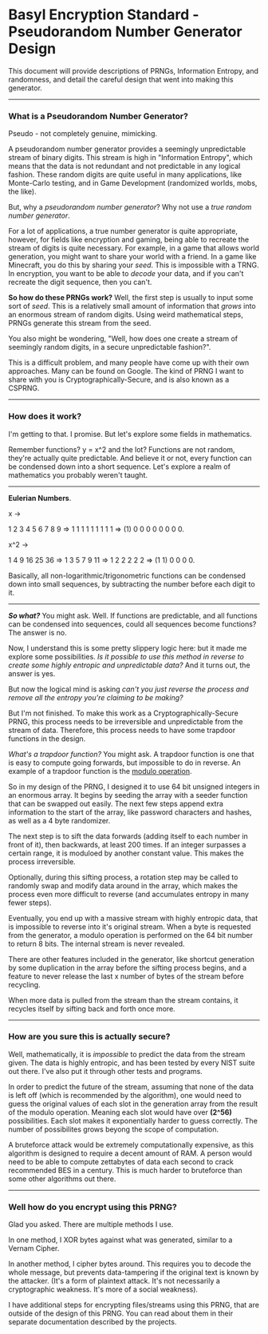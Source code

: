 # Basyl Encryption Standard - Pseudorandom Number Generator Design


This document will provide descriptions of PRNGs, Information Entropy, and randomness, and detail the careful design that went into making this generator.


----


### What is a Pseudorandom Number Generator?

Pseudo - not completely genuine, mimicking.

A pseudorandom number generator provides a seemingly unpredictable stream of binary digits. This stream is high in "Information Entropy", which means that the data is not redundant and not predictable in any logical fashion. These random digits are quite useful in many applications, like Monte-Carlo testing, and in Game Development (randomized worlds, mobs, the like). 

But, why a *pseudorandom number generator*? Why not use a *true random number generator*.

For a lot of applications, a true number generator is quite appropriate, however, for fields like encryption and gaming, being able to recreate the stream of digits is quite necessary. For example, in a game that allows world generation, you might want to share your world with a friend. In a game like Minecraft, you do this by sharing your *seed*. This is impossible with a TRNG.  In encryption, you want to be able to *decode* your data, and if you can't recreate the digit sequence, then you can't.

**So how do these PRNGs work?** Well, the first step is usually to input some sort of *seed*. This is a relatively small amount of information that *grows* into an enormous stream of random digits. Using weird mathematical steps, PRNGs generate this stream from the seed. 

You also might be wondering, "Well, how does one create a stream of seemingly random digits, in a secure unpredictable fashion?". 

This is a difficult problem, and many people have come up with their own approaches. Many can be found on Google. The kind of PRNG I want to share with you is Cryptographically-Secure, and is also known as a CSPRNG.

---

### How does it work?

I'm getting to that. I promise. But let's explore some fields in mathematics. 

Remember functions? y = x^2 and the lot? Functions are not random, they're actually quite predictable.  And believe it or not, every function can be condensed down into a short sequence. Let's explore a realm of mathematics you probably weren't taught.

---
**Eulerian Numbers**.


x ->

1 2 3 4 5 6 7 8 9 =>
1 1 1 1 1 1 1 1 1 =>
(1) 0 0 0 0 0 0 0 0.


x^2 ->

1 4 9 16 25 36 =>
1 3 5 7 9 11 =>
1 2 2 2 2 2 =>
(1 1) 0 0 0 0.

Basically, all non-logarithmic/trigonometric functions can be condensed down into small sequences, by subtracting the number before each digit to it.

---
***So what?***  You might ask. Well. If functions are predictable, and all functions can be condensed into sequences, could all sequences become functions? The answer is no. 

Now, I understand this is some pretty slippery logic here: but it made me explore some possibilities. *Is it possible to use this method in reverse to create some highly entropic and unpredictable data?* And it turns out, the answer is yes.

But now the logical mind is asking *can't you just reverse the process and remove all the entropy you're claiming to be making?* 

But I'm not finished.  To make this work as a Cryptographically-Secure PRNG, this process needs to be irreversible and unpredictable from the stream of data. Therefore, this process needs to have some trapdoor functions in the design. 

*What's a trapdoor function?* You might ask. A trapdoor function is one that is easy to compute going forwards, but impossible to do in reverse. An example of a trapdoor function is the [modulo operation](https://en.wikipedia.org/wiki/Modulo_operation). 

So in my design of the PRNG, I designed it to use 64 bit unsigned integers in an enormous array. It begins by seeding the array with a seeder function that can be swapped out easily. The next few steps append extra information to the start of the array, like password characters and hashes, as well as a 4 byte randomizer. 

The next step is to sift the data forwards (adding itself to each number in front of it), then backwards, at least 200 times. If an integer surpasses a certain range, it is moduloed by another constant value. This makes the process irreversible. 

Optionally, during this sifting process, a rotation step may be called to randomly swap and modify data around in the array, which makes the process even more difficult to reverse (and accumulates entropy in many fewer steps). 

Eventually, you end up with a massive stream with highly entropic data, that is impossible to reverse into it's original stream. When a byte is requested from the generator, a modulo operation is performed on the 64 bit number to return 8 bits. The internal stream is never revealed. 

There are other features included in the generator, like shortcut generation by some duplication in the array before the sifting process begins, and a feature to never release the last x number of bytes of the stream before recycling. 

When more data is pulled from the stream than the stream contains, it recycles itself by sifting back and forth once more.

---

### How are you sure this is actually secure?

Well, mathematically, it is *impossible* to predict the data from the stream given. The data is highly entropic, and has been tested by every NIST suite out there. I've also put it through other tests and programs. 

In order to predict the future of the stream, assuming that none of the data is left off (which is recommended by the algorithm), one would need to guess the original values of each slot in the generation array from the result of the modulo operation. Meaning each slot would have over **(2^56)**  possibilities. Each slot makes it exponentially harder to guess correctly. The number of possibilites grows beyong the scope of computation. 

A bruteforce attack would be extremely computationally expensive, as this algorithm is designed to require a decent amount of RAM. A person would need to be able to compute zettabytes of data each second to crack recommended BES in a century. This is much harder to bruteforce than some other algorithms out there.

---

### Well how do you encrypt using this PRNG?

Glad you asked. There are multiple methods I use. 

In one method, I XOR bytes against what was generated, similar to a Vernam Cipher. 

In another method, I cipher bytes around. This requires you to decode the whole message, but prevents data-tampering if the original text is known by the attacker. (It's a form of plaintext attack. It's not necessarily a cryptographic weakness. It's more of a social weakness). 

I have additional steps for encrypting files/streams using this PRNG, that are outside of the design of this PRNG. You can read about them in their separate documentation described by the projects.
